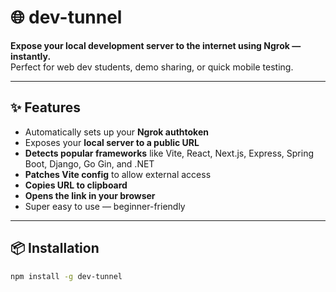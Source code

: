 # 🌐 dev-tunnel

**Expose your local development server to the internet using Ngrok — instantly.**  
Perfect for web dev students, demo sharing, or quick mobile testing.

---

## ✨ Features


- Automatically sets up your **Ngrok authtoken**
- Exposes your **local server to a public URL**
- **Detects popular frameworks** like Vite, React, Next.js, Express, Spring Boot, Django, Go Gin, and .NET
- **Patches Vite config** to allow external access
- **Copies URL to clipboard**
- **Opens the link in your browser**
- Super easy to use — beginner-friendly

---

## 📦 Installation

```bash
npm install -g dev-tunnel
```
